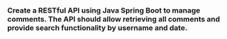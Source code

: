 ### Create a RESTful API using Java Spring Boot to manage comments. The API should allow retrieving all comments and provide search functionality by username and date.
